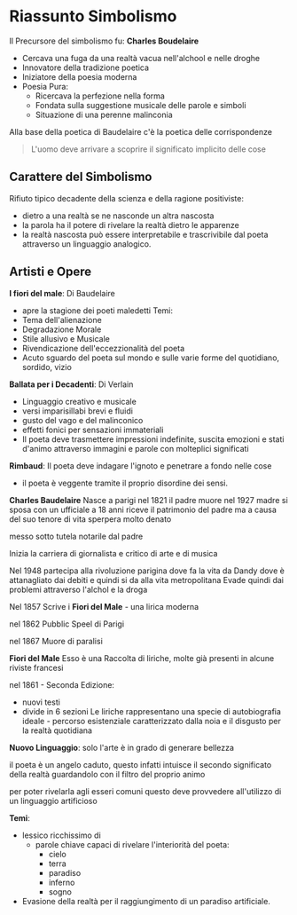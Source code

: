 # Riassunto Simbolismo

Il Precursore del simbolismo fu: **Charles Boudelaire**
- Cercava una fuga da una realtà vacua nell'alchool e nelle droghe
- Innovatore della tradizione poetica
- Iniziatore della poesia moderna
- Poesia Pura:
	- Ricercava la perfezione nella forma
	- Fondata sulla suggestione musicale delle parole e simboli
	- Situazione di una perenne malinconia

Alla base della poetica di Baudelaire c'è la poetica delle corrispondenze 
> L'uomo deve arrivare a scoprire il significato implicito delle cose

## Carattere del Simbolismo

Rifiuto tipico decadente della scienza e della ragione positiviste:
- dietro a una realtà se ne nasconde un altra nascosta
- la parola ha il potere di rivelare la realtà dietro le apparenze
- la realtà nascosta può essere interpretabile e trascrivibile dal poeta attraverso un linguaggio analogico.

## Artisti e Opere

**I fiori del male**: Di Baudelaire
- apre la stagione dei poeti maledetti
Temi:
- Tema dell'alienazione
- Degradazione Morale
- Stile allusivo e Musicale
- Rivendicazione dell'eccezzionalità del poeta
- Acuto sguardo del poeta sul mondo e sulle varie forme del quotidiano, sordido, vizio

**Ballata per i Decadenti**: Di Verlain
- Linguaggio creativo e musicale
- versi imparisillabi brevi e fluidi
- gusto del vago e del malinconico
- effetti fonici per sensazioni immateriali
- Il poeta deve trasmettere  impressioni indefinite, suscita emozioni e stati d'animo attraverso immagini e parole con molteplici significati

**Rimbaud**: Il poeta deve indagare l'ignoto e penetrare a fondo nelle cose 
- il poeta è veggente tramite il proprio disordine dei sensi.

**Charles Baudelaire**
Nasce a parigi nel 1821
il padre muore nel 1927
madre si sposa con un ufficiale
a 18 anni riceve il patrimonio del padre ma a causa del suo tenore di vita sperpera molto denato

messo sotto tutela notarile dal padre

Inizia la carriera di giornalista e critico di arte e di musica

Nel 1948 partecipa alla rivoluzione parigina dove fa la vita da Dandy dove è attanagliato dai debiti e quindi si da alla vita metropolitana 
Evade quindi dai problemi attraverso l'alchol e la droga 

Nel 1857 Scrive i **Fiori del Male** - una lirica moderna

nel 1862 Pubblic Speel di Parigi

nel 1867 Muore di paralisi

**Fiori del Male**
Esso è una Raccolta di liriche, molte già presenti in alcune riviste francesi

nel 1861 - Seconda Edizione:
- nuovi testi
- divide in 6 sezioni
Le liriche rappresentano una specie di autobiografia ideale - percorso esistenziale 
caratterizzato dalla noia e il disgusto per la realtà quotidiana

**Nuovo Linguaggio**: solo l'arte è in grado di generare bellezza

il poeta è un angelo caduto, questo infatti intuisce il secondo significato della realtà guardandolo con il filtro del proprio animo

per poter rivelarla agli esseri comuni questo deve provvedere all'utilizzo di un linguaggio artificioso

**Temi**:
- lessico ricchissimo di 
	- parole chiave capaci di rivelare l'interiorità del poeta:
		- cielo 
		- terra 
		- paradiso
		- inferno
		- sogno
- Evasione della realtà per il raggiungimento di un paradiso artificiale.
<!--stackedit_data:
eyJoaXN0b3J5IjpbOTgyNTc3ODI3XX0=
-->